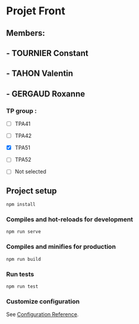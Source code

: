 # Projet Front

## Members: 
##	- TOURNIER Constant
##	- TAHON Valentin
##	- GERGAUD Roxanne	

### TP group : 
- [ ] TPA41
- [ ] TPA42
- [x] TPA51
- [ ] TPA52
- [ ] Not selected



## Project setup
```
npm install
```

### Compiles and hot-reloads for development
```
npm run serve
```

### Compiles and minifies for production
```
npm run build
```

### Run tests
```
npm run test
```

### Customize configuration
See [Configuration Reference](https://cli.vuejs.org/config/).
